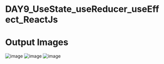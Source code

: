 # DAY9_UseState_useReducer_useEffect_ReactJs
# Output Images
![image](https://github.com/kalirishik/DAY9_UseState_useReducer_useEffect_ReactJs/assets/110583211/767e9bf4-de39-4b79-8091-893165010686)
![image](https://github.com/kalirishik/DAY9_UseState_useReducer_useEffect_ReactJs/assets/110583211/1212580b-852d-443e-aeae-685d6949de39)
![image](https://github.com/kalirishik/DAY9_UseState_useReducer_useEffect_ReactJs/assets/110583211/9210f53b-9947-441a-be08-9487dee5f552)


